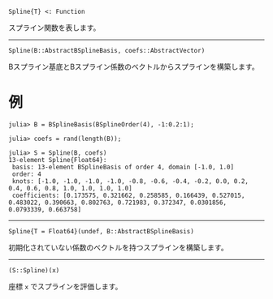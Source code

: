 ```
Spline{T} <: Function
```

スプライン関数を表します。

---

```
Spline(B::AbstractBSplineBasis, coefs::AbstractVector)
```

Bスプライン基底とBスプライン係数のベクトルからスプラインを構築します。

# 例

```jldoctest; filter = r"coefficients: \[.*\]"
julia> B = BSplineBasis(BSplineOrder(4), -1:0.2:1);

julia> coefs = rand(length(B));

julia> S = Spline(B, coefs)
13-element Spline{Float64}:
 basis: 13-element BSplineBasis of order 4, domain [-1.0, 1.0]
 order: 4
 knots: [-1.0, -1.0, -1.0, -1.0, -0.8, -0.6, -0.4, -0.2, 0.0, 0.2, 0.4, 0.6, 0.8, 1.0, 1.0, 1.0, 1.0]
 coefficients: [0.173575, 0.321662, 0.258585, 0.166439, 0.527015, 0.483022, 0.390663, 0.802763, 0.721983, 0.372347, 0.0301856, 0.0793339, 0.663758]
```

---

```
Spline{T = Float64}(undef, B::AbstractBSplineBasis)
```

初期化されていない係数のベクトルを持つスプラインを構築します。

---

```
(S::Spline)(x)
```

座標 `x` でスプラインを評価します。

